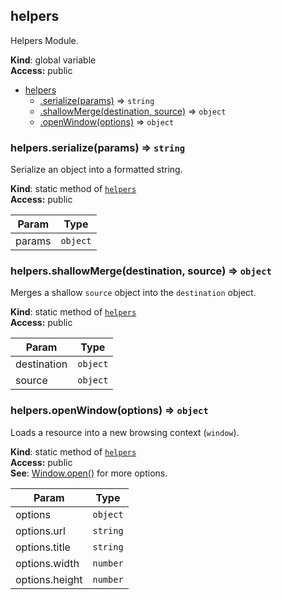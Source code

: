 <a name="helpers"></a>
## helpers
Helpers Module.

**Kind**: global variable  
**Access:** public  

* [helpers](#helpers)
  * [.serialize(params)](#helpers.serialize) ⇒ <code>string</code>
  * [.shallowMerge(destination, source)](#helpers.shallowMerge) ⇒ <code>object</code>
  * [.openWindow(options)](#helpers.openWindow) ⇒ <code>object</code>

<a name="helpers.serialize"></a>
### helpers.serialize(params) ⇒ <code>string</code>
Serialize an object into a formatted string.

**Kind**: static method of <code>[helpers](#helpers)</code>  
**Access:** public  

| Param | Type |
| --- | --- |
| params | <code>object</code> | 

<a name="helpers.shallowMerge"></a>
### helpers.shallowMerge(destination, source) ⇒ <code>object</code>
Merges a shallow `source` object into the `destination` object.

**Kind**: static method of <code>[helpers](#helpers)</code>  
**Access:** public  

| Param | Type |
| --- | --- |
| destination | <code>object</code> | 
| source | <code>object</code> | 

<a name="helpers.openWindow"></a>
### helpers.openWindow(options) ⇒ <code>object</code>
Loads a resource into a new browsing context (`window`).

**Kind**: static method of <code>[helpers](#helpers)</code>  
**Access:** public  
**See**: [Window.open()](https://developer.mozilla.org/en-US/docs/Web/API/Window/open) for more options.  

| Param | Type |
| --- | --- |
| options | <code>object</code> | 
| options.url | <code>string</code> | 
| options.title | <code>string</code> | 
| options.width | <code>number</code> | 
| options.height | <code>number</code> | 

